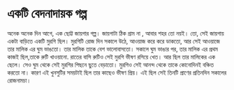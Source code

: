 #  একটি বেদনাদায়ক  গল্প 
 অনেক অনেক দিন আগে, এক ছোট্ট জায়গার গল্প। জায়গাটা ঠিক গ্রাম না , আবার শহর তো নয়ই।  তো, সেই জায়গায় একটা বাড়িতে একটি মুরগি ছিল।
 মুরগিটি রোজ দিন সকালে উঠে, আওয়াজ করে করে ডাকতো, আর সেই আওয়াজে তার মালিক এর ঘুম ভাঙতো। তার মালিক তাকে বেশ ভালোবাসতো। 
 সকালে ঘুম ভাঙার পর, তার মালিক এর প্রথম কাজই ছিল,তাকে রুটি  খাওয়ানো. রাতের  বাসি রুটিও সেই মুরগি ভীষণ রসিয়ে খেত।  আর ছিল তার মালিকের এক ছেলে। 
 সেও ঘুম থেকে সেই মুরগির পিছনে ছুতে বেড়াতো। মুরগিও সেই আনন্দ থেকে তাকে কোনোদিনই বঞ্চিত করতো না।  কারণ এই  খুনসুটির সময়টাই ছিল তার কাছেও ভীষণ প্রিয়। 
 এই ছিল সেই তিনটি প্রাণের প্রতিনদিন সকালের রোজনামচা।  

